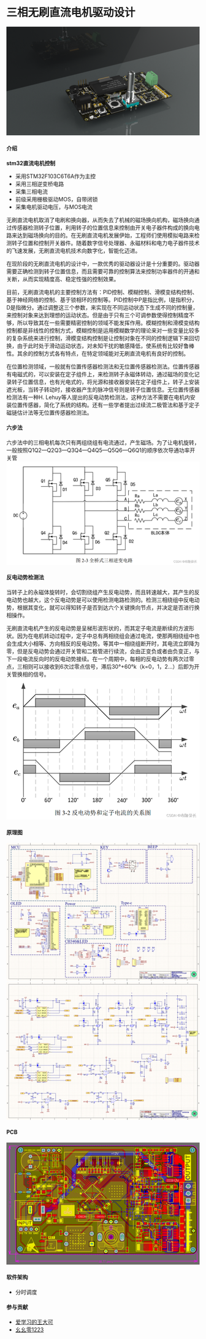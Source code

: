 # 三相无刷直流电机驱动设计

![image](/4.Imgs/渲染图0.png)

#### 介绍
**stm32直流电机控制**
* 采用STM32F103C6T6A作为主控
* 采用三相逆变桥电路
* 采集三相电流
* 前级采用栅极驱动MOS，自带闭锁
* 采集电机驱动电压，与MOS电流

无刷直流电机取消了电刷和换向器，从而失去了机械的磁场换向机构，磁场换向通过传感器检测转子位置，利用转子的位置信息来控制由开关电子器件构成的换向电路来达到磁场换向的目的。在无刷直流电机发展伊始，工程师们使用模拟电路来检测转子位置和控制开关器件。随着数字信号处理器、永磁材料和电力电子器件技术的飞速发展，无刷直流电机技术向数字化，智能化迈进。

在现阶段的无刷直流电机的设计中，一款优秀的驱动器设计是十分重要的。驱动器需要正确检测到转子位置信息，而且需要可靠的控制算法来控制功率器件的开通和关断，从而实现精度高、稳定性强的控制效果。

目前，无刷直流电机的主要控制方法有：PID控制、模糊控制、滑模变结构控制、基于神经网络的控制、基于锁相环的控制等。PID控制中P是指比例，I是指积分，D是指微分。通过调整这三个参数，来实现在不同运动状态下生成不同的控制量，来控制对象来达到理想的运动状态。但是由于只有三个可调参数使得控制精度不够，所以导致其在一些需要精密控制的领域不能发挥作用。模糊控制和滑模变结构控制都是非线性的控制方式，模糊控制是运用模糊数学的理论来对一些变量比较多的复杂系统来进行控制，滑模变结构控制是让控制对象在不同的控制逻辑下来回切换，由于此时处于滑动运动状态，对未知干扰的敏感降低，使系统有比较好鲁棒性。其余的控制方式各有特点，在特定领域能对无刷直流电机有良好的控制。

在位置检测领域，一般就有位置传感器检测法和无位置传感器检测法。位置传感器有电磁式的，可以安装在定子组件上，来检测转子永磁体转动，通过磁场的变化记录转子位置信息，也有光电式的，将光源和接收器安装在定子组件上，转子上安装遮光板，当转子转动时，接收器产生的脉冲信号则是转子位置信息。无位置传感器检测法有一种H. Lehuy等人提出的反电动势检测法，这种方法不需要在电机内安装位置传感器，简化了系统的结构。还有一些学者提出过续流二极管法和基于定子磁链估计法等无位置传感器检测法。


#### 六步法
六步法中的三相电机每次只有两组绕组有电流通过，产生磁场。为了让电机旋转，一般按照Q1Q2—Q2Q3—Q3Q4—Q4Q5—Q5Q6—Q6Q1的顺序依次导通功率开关管
![image](/4.Imgs/逆变桥.png)

#### 反电动势检测法
当转子上的永磁体旋转时，会切割绕组产生反电动势，而且转速越大，其产生的反电动势也越大，这个反电动势是可以使用检测电路检测的。检测三相绕组中反电动势，根据其变化，就可以得知转子是否到达六个关键换向节点，并决定是否进行换相操作。

无刷直流电机产生的反电动势是呈梯形波形状的，而其定子电流是断续的方波形状。因为在电机转动过程中，定子中总有两相绕组会通过电流，使那两相绕组中也会生成大小相等、方向相反的反电动势。等其中一相绕组断开时，其电流立即降为零，但是反电动势会通过开关管和二极管进行续流，会由正变负或者由负变正，与下一段电流反向时的反电动势接续。在一个周期中，每相的反电动势有两次过零点，三相则可以接收到6次过零点信号，滞后30°+60°k（k=0，1，2…）后即为开关管换相的信号。
![image](/4.Imgs/反电动势.png)

#### 原理图
![image](/4.Imgs/SCH1.png)
![image](/4.Imgs/SCH2.png)

#### PCB
![image](/4.Imgs/PCB.png)



#### 软件架构
* 分时调度



#### 参与贡献
* [爱学习的王大可](https://gitee.com/zhouqi98)
* [幺幺零1223](https://gitee.com/one-zero-1223)


